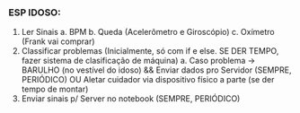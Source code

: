 ### ESP IDOSO:
1. Ler Sinais
   a. BPM
   b. Queda (Acelerômetro e Giroscópio)
   c. Oxímetro (Frank vai comprar)
2. Classificar problemas (Inicialmente, só com if e else. SE DER TEMPO, fazer sistema de clasificação de máquina)
   a. Caso problema -> BARULHO (no vestível do idoso) && Enviar dados pro Servidor (SEMPRE, PERIÓDICO) OU Aletar cuidador via dispositivo físico a parte (se der tempo de montar)
3. Enviar sinais p/ Server no notebook (SEMPRE, PERIÓDICO)

### 


